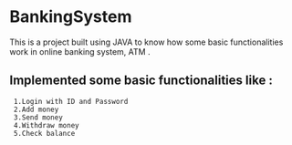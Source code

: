 # BankingSystem
This is a project built using JAVA to know how some basic functionalities work in online banking system, ATM .

## Implemented some basic functionalities like :
 
     1.Login with ID and Password
     2.Add money
     3.Send money
     4.Withdraw money
     5.Check balance
